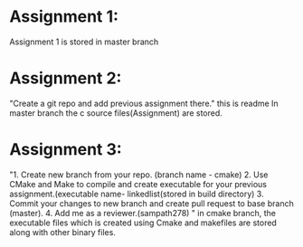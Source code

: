 # Assignment 1:
Assignment 1 is stored in master branch

# Assignment 2:
"Create a git repo and add previous assignment there."
this is readme
In master branch the c source files(Assignment) are stored.

# Assignment 3: 
"1. Create new branch from your repo. (branch name - cmake)
2. Use CMake and Make to compile and create executable for your previous assignment.(executable  name-  linkedlist(stored in build directory)
3. Commit your changes to new branch and create pull request to base branch (master).
4. Add me as a reviewer.(sampath278)
"
in cmake branch, the executable files which is created using Cmake and makefiles are stored along with other binary files.
